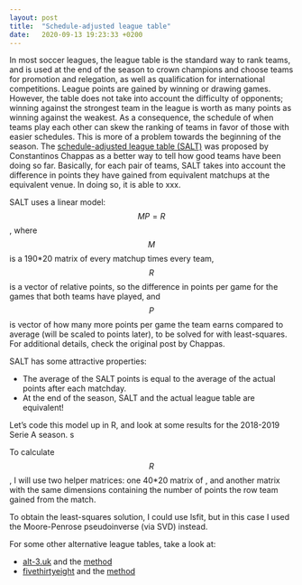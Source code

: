 ```yaml
---
layout: post
title:  "Schedule-adjusted league table"
date:   2020-09-13 19:23:33 +0200
---
```

In most soccer leagues, the league table is the standard way to rank teams, and is used at the end of the season to crown champions and choose teams for promotion and relegation, as well as qualification for international competitions. League points are gained by winning or drawing games. However, the table does not take into account the difficulty of opponents; winning against the strongest team in the league is worth as many points as winning against the weakest. As a consequence, the schedule of when teams play each other can skew the ranking of teams in favor of those with easier schedules. This is more of a problem towards the beginning of the season.
The [schedule-adjusted league table (SALT)](http://statsbomb.com/2018/11/introducing-the-schedule-adjusted-league-table/) was proposed by Constantinos Chappas as a better way to tell how good teams have been doing so far. Basically, for each pair of teams, SALT takes into account the difference in points they have gained from equivalent matchups at the equivalent venue. In doing so, it is able to xxx.

SALT uses a linear model: $$M P = R$$, where $$M$$ is a 190*20 matrix of every matchup times every team, $$R$$ is a vector of relative points, so the difference in points per game for the games that both teams have played, and $$P$$ is vector of how many more points per game the team earns compared to average (will be scaled to points later), to be solved for with least-squares. For additional details, check the original post by Chappas.

SALT has some attractive properties:
- The average of the SALT points is equal to the average of the actual points after each matchday.
- At the end of the season, SALT and the actual league table are equivalent!

Let’s code this model up in R, and look at some results for the 2018-2019 Serie A season.
s



To calculate $$R$$, I will use two helper matrices: one 40*20 matrix of , and another matrix with the same dimensions containing the number of points the row team gained from the match.

To obtain the least-squares solution, I could use lsfit, but in this case I used the Moore-Penrose pseudoinverse (via SVD) instead.



For some other alternative league tables, take a look at:
- [alt-3.uk](https://alt-3.uk/leagues/italy-serie-a/) and the [method](https://alt-3.uk/about/the-maths/)
- [fivethirtyeight](https://projects.fivethirtyeight.com/soccer-predictions/serie-a/) and the [method](https://fivethirtyeight.com/methodology/how-our-club-soccer-predictions-work/)
